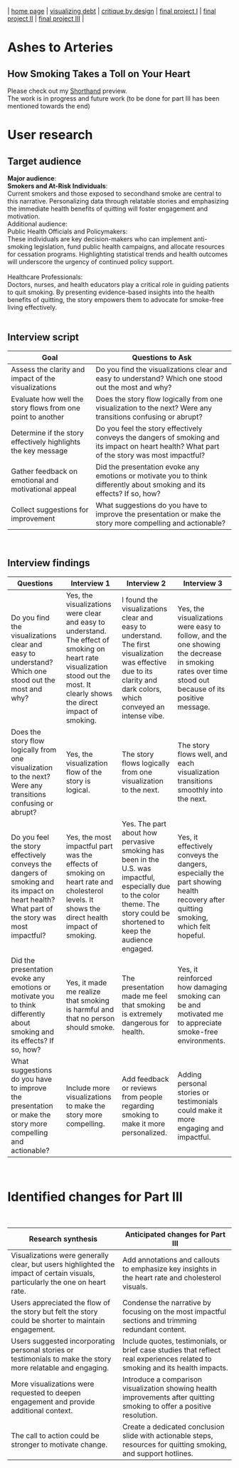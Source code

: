 | [home page](https://adityakolpe.github.io/Data-Canvas/) | [visualizing debt](visualizing-government-debt) | [critique by design](critique-by-design) | [final project I](final-project-part-one) | [final project II](final-project-part-two) | [final project III](final-project-part-three) |
<br/>
# Ashes to Arteries 
## How Smoking Takes a Toll on Your Heart

Please check out my [Shorthand](https://preview.shorthand.com/vu8hdHDRmzgadAs8) preview. <br/>
The work is in progress and future work (to be done for part III has been mentioned towards the end)<br/>

# User research 
## Target audience 
**Major audience**:<br/>
**Smokers and At-Risk Individuals**: <br/>
Current smokers and those exposed to secondhand smoke are central to this narrative. Personalizing data through relatable stories and emphasizing the immediate health benefits of quitting will foster engagement and motivation.
<br/>
Additional audience:<br/>
Public Health Officials and Policymakers: <br/>
These individuals are key decision-makers who can implement anti-smoking legislation, fund public health campaigns, and allocate resources for cessation programs. Highlighting statistical trends and health outcomes will underscore the urgency of continued policy support.<br/>
<br/>
Healthcare Professionals: <br/>
Doctors, nurses, and health educators play a critical role in guiding patients to quit smoking. By presenting evidence-based insights into the health benefits of quitting, the story empowers them to advocate for smoke-free living effectively.<br/>
<br/>

## Interview script <br/>

| Goal                                         | Questions to Ask                                                                                                   |
|----------------------------------------------|--------------------------------------------------------------------------------------------------------------------|
| Assess the clarity and impact of the visualizations | Do you find the visualizations clear and easy to understand? Which one stood out the most and why?                   |
| Evaluate how well the story flows from one point to another | Does the story flow logically from one visualization to the next? Were any transitions confusing or abrupt?        |
| Determine if the story effectively highlights the key message | Do you feel the story effectively conveys the dangers of smoking and its impact on heart health? What part of the story was most impactful? |
| Gather feedback on emotional and motivational appeal | Did the presentation evoke any emotions or motivate you to think differently about smoking and its effects? If so, how? |
| Collect suggestions for improvement          | What suggestions do you have to improve the presentation or make the story more compelling and actionable?           |

<br/>

## Interview findings <br/>

| Questions                                  | Interview 1                                                                 | Interview 2                                                                | Interview 3                                                    |
|--------------------------------------------|-----------------------------------------------------------------------------|---------------------------------------------------------------------------|---------------------------------------------------------------|
| Do you find the visualizations clear and easy to understand? Which one stood out the most and why? | Yes, the visualizations were clear and easy to understand. The effect of smoking on heart rate visualization stood out the most. It clearly shows the direct impact of smoking. | I found the visualizations clear and easy to understand. The first visualization was effective due to its clarity and dark colors, which conveyed an intense vibe. | Yes, the visualizations were easy to follow, and the one showing the decrease in smoking rates over time stood out because of its positive message. |
| Does the story flow logically from one visualization to the next? Were any transitions confusing or abrupt? | Yes, the visualization flow of the story is logical.                         | The story flows logically from one visualization to the next.               | The story flows well, and each visualization transitions smoothly into the next. |
| Do you feel the story effectively conveys the dangers of smoking and its impact on heart health? What part of the story was most impactful? | Yes, the most impactful part was the effects of smoking on heart rate and cholesterol levels. It shows the direct health impact of smoking. | Yes. The part about how pervasive smoking has been in the U.S. was impactful, especially due to the color theme. The story could be shortened to keep the audience engaged. | Yes, it effectively conveys the dangers, especially the part showing health recovery after quitting smoking, which felt hopeful. |
| Did the presentation evoke any emotions or motivate you to think differently about smoking and its effects? If so, how? | Yes, it made me realize that smoking is harmful and that no person should smoke. | The presentation made me feel that smoking is extremely dangerous for health. | Yes, it reinforced how damaging smoking can be and motivated me to appreciate smoke-free environments. |
| What suggestions do you have to improve the presentation or make the story more compelling and actionable? | Include more visualizations to make the story more compelling.                | Add feedback or reviews from people regarding smoking to make it more personalized. | Adding personal stories or testimonials could make it more engaging and impactful. |

<br/>

# Identified changes for Part III

<br/>

| Research synthesis                                                                 | Anticipated changes for Part III                                                                              |
|------------------------------------------------------------------------------------|---------------------------------------------------------------------------------------------------------------|
| Visualizations were generally clear, but users highlighted the impact of certain visuals, particularly the one on heart rate. | Add annotations and callouts to emphasize key insights in the heart rate and cholesterol visuals.             |
| Users appreciated the flow of the story but felt the story could be shorter to maintain engagement.                        | Condense the narrative by focusing on the most impactful sections and trimming redundant content.             |
| Users suggested incorporating personal stories or testimonials to make the story more relatable and engaging.              | Include quotes, testimonials, or brief case studies that reflect real experiences related to smoking and its health impacts. |
| More visualizations were requested to deepen engagement and provide additional context.                                    | Introduce a comparison visualization showing health improvements after quitting smoking to offer a positive resolution. |
| The call to action could be stronger to motivate change.                                                                  | Create a dedicated conclusion slide with actionable steps, resources for quitting smoking, and support hotlines. |

<br/>



